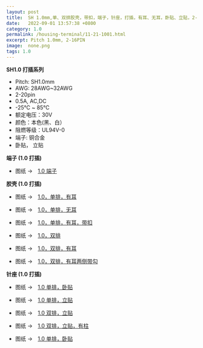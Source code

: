 ```yaml
---
layout: post
title:  SH 1.0mm,单、双排胶壳，带扣，端子，针座，打插，有耳、无耳，卧贴、立贴，2-20pin
date:   2022-09-01 13:57:38 +0800
category: 1.0
permalink: /housing-terminal/11-21-1001.html
excerpt: Pitch 1.0mm, 2-16PIN
image:  none.png
tags: 1.0
---
```



__SH1.0 打插系列__

* Pitch: SH1.0mm
* AWG: 28AWG~32AWG
* 2-20pin
* 0.5A, AC,DC
* -25℃ ~ 85℃
* 额定电压：30V
* 颜色：本色(黑、白）
* 阻燃等级：UL94V-0
* 端子: 铜合金
* 卧贴， 立贴

__端子 (1.0 打插)__

* 图纸 →　[1.0 端子](/assets/2022/11-SH1001-T.pdf)

__胶壳 (1.0 打插)__

* 图纸 →　[1.0，单排，有耳](/assets/2022/12-SH1001-H.pdf)
* 图纸 →　[1.0，单排，无耳](/assets/2022/13-SH1001-H.pdf)
* 图纸 →　[1.0，单排，有耳，带扣](/assets/2022/14-SH1001-B.pdf)

* 图纸 →　[1.0，双排](/assets/2022/17-SH1001-HDGC.pdf)
* 图纸 →　[1.0，双排，有耳](/assets/2022/15-SH1001.pdf)
* 图纸 →　[1.0，双排，有耳两侧带勾](/assets/2022/16-SH1001.pdf)


__针座 (1.0 打插)__

* 图纸 →　[1.0 单排，卧贴](/assets/2022/21-SH1001-R.pdf)
* 图纸 →　[1.0 单排，立贴](/assets/2022/18-SH1001-V.pdf)

* 图纸 →　[1.0 双排，立贴](/assets/2022/19-SH1001-V.pdf)
* 图纸 →　[1.0 双排，立贴，有柱](/assets/2022/20-SH1001-V.pdf)

* 图纸 →　[1.0 单排，卧贴](/assets/2022/41-SH1001-30-XDYT.pdf)


